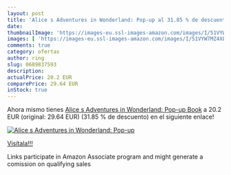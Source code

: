 ```yaml
---
layout: post
title: 'Alice s Adventures in Wonderland: Pop-up al 31.85 % de descuento'
date: 
thumbnailImage: 'https://images-eu.ssl-images-amazon.com/images/I/51VYW7MZ4XL._SL200_.jpg'
images: [ 'https://images-eu.ssl-images-amazon.com/images/I/51VYW7MZ4XL._SL200_.jpg' ]
comments: true
category: ofertas
author: ring
slug: 0689837593
description:
actualPrice: 20.2 EUR
comparePrice: 29.64 EUR
inStock: true
---
```


Ahora mismo tienes [Alice s Adventures in Wonderland: Pop-up Book](https://www.amazon.es/dp/0689837593/?tag=tolees-21) a 20.2 EUR (original: 29.64 EUR) (31.85 %  de descuento) en el siguiente enlace!

[![Alice s Adventures in Wonderland: Pop-up](https://images-eu.ssl-images-amazon.com/images/I/51VYW7MZ4XL._SL200_.jpg)](https://www.amazon.es/dp/0689837593/?tag=tolees-21)

[Visítala!!!](https://www.amazon.es/dp/0689837593/?tag=tolees-21)

Links participate in Amazon Associate program and might generate a comission on qualifying sales
